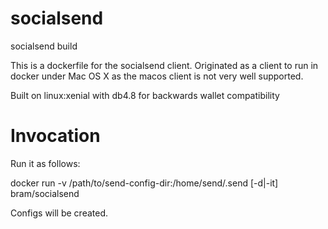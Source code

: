 # socialsend
socialsend build

This is a dockerfile for the socialsend client.
Originated as a client to run in docker under Mac OS X as the macos client is not very well supported.

Built on linux:xenial with db4.8 for backwards wallet compatibility


# Invocation

Run it as follows:

docker run -v /path/to/send-config-dir:/home/send/.send [-d|-it] bram/socialsend

Configs will be created.




